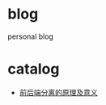 # blog
personal blog


# catalog

- [前后端分离的原理及意义](https://github.com/davedavehong/blog/blob/master/separation.md)